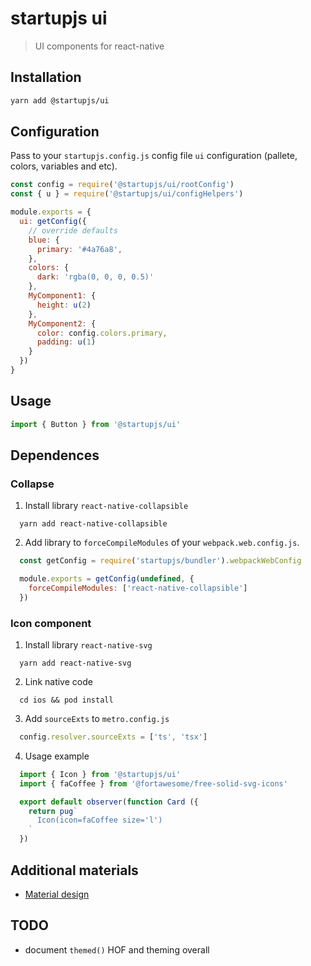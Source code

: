 # startupjs ui
> UI components for react-native

## Installation

```sh
yarn add @startupjs/ui
```

## Configuration
Pass to your `startupjs.config.js` config file `ui` configuration (pallete, colors, variables and etc).

```js
const config = require('@startupjs/ui/rootConfig')
const { u } = require('@startupjs/ui/configHelpers')

module.exports = {
  ui: getConfig({
    // override defaults
    blue: {
      primary: '#4a76a8',
    },
    colors: {
      dark: 'rgba(0, 0, 0, 0.5)'
    },
    MyComponent1: {
      height: u(2)
    },
    MyComponent2: {
      color: config.colors.primary,
      padding: u(1)
    }
  })
}
```

## Usage
```js
import { Button } from '@startupjs/ui'
```

## Dependences

### Collapse

1. Install library `react-native-collapsible`
```
  yarn add react-native-collapsible
```

2. Add library to `forceCompileModules` of your `webpack.web.config.js`.
```js
  const getConfig = require('startupjs/bundler').webpackWebConfig

  module.exports = getConfig(undefined, {
    forceCompileModules: ['react-native-collapsible']
  })
```

### Icon component

1. Install library `react-native-svg`
```
  yarn add react-native-svg
```

2. Link native code
```
  cd ios && pod install
```

3. Add `sourceExts` to `metro.config.js`
```js
  config.resolver.sourceExts = ['ts', 'tsx']
```

4. Usage example
```js
  import { Icon } from '@startupjs/ui'
  import { faCoffee } from '@fortawesome/free-solid-svg-icons'

  export default observer(function Card ({
    return pug`
      Icon(icon=faCoffee size='l')
    `
  })
```

## Additional materials
- [Material design](https://material.io/design/)

## TODO

- document `themed()` HOF and theming overall
